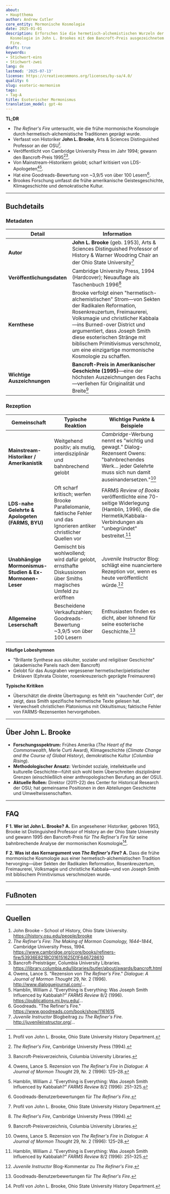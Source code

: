 ```yaml
---
about:
- Hauptthema
author: Andrew Cutler
core_entity: Mormonische Kosmologie
date: 2025-01-01
description: Erforschen Sie die hermetisch-alchemistischen Wurzeln der frühen mormonischen
  Kosmologie in John L. Brookes mit dem Bancroft-Preis ausgezeichnetem Buch, The Refiner's
  Fire.
draft: true
keywords:
- Stichwort-eins
- Stichwort-zwei
lang: de
lastmod: '2025-07-13'
license: https://creativecommons.org/licenses/by-sa/4.0/
quality: 6
slug: esoteric-mormonism
tags:
- Tag-A
title: Esoterischer Mormonismus
translation_model: gpt-4o
---
```


**TL;DR** <!-- ≤ 100 words, 3-7 bullets -->

- *The Refiner's Fire* untersucht, wie die frühe mormonische Kosmologie durch hermetisch-alchemistische Traditionen geprägt wurde.
- Verfasst von Historiker **John L. Brooke**, Arts & Sciences Distinguished Professor an der OSU[^1].
- Veröffentlicht von Cambridge University Press im Jahr 1994; gewann den Bancroft-Preis 1995[^2][^3].
- Von Mainstream-Historikern gelobt; scharf kritisiert von LDS-Apologeten[^4][^5].
- Hat eine Goodreads-Bewertung von ~3,9/5 von über 100 Lesern[^6].
- Brookes Forschung umfasst die frühe amerikanische Geistesgeschichte, Klimageschichte und demokratische Kultur.

---

## Buchdetails

### Metadaten

| Detail               | Information                                                                                                                                                    |
|----------------------|----------------------------------------------------------------------------------------------------------------------------------------------------------------|
| **Autor** | **John L. Brooke** (geb. 1953), Arts & Sciences Distinguished Professor of History & Warner Woodring Chair an der Ohio State University[^1] |
| **Veröffentlichungsdaten** | Cambridge University Press, 1994 (Hardcover); Neuauflage als Taschenbuch 1996[^2] |
| **Kernthese** | Brooke verfolgt einen "hermetisch-alchemistischen" Strom—von Sekten der Radikalen Reformation, Rosenkreuzertum, Freimaurerei, Volksmagie und christlicher Kabbala—ins Burned-over District und argumentiert, dass Joseph Smith diese esoterischen Stränge mit biblischem Primitivismus verschmolz, um eine einzigartige mormonische Kosmologie zu schaffen. |
| **Wichtige Auszeichnungen** | **Bancroft-Preis in Amerikanischer Geschichte (1995)**—eine der höchsten Auszeichnungen des Fachs—verliehen für Originalität und Breite[^3] |

### Rezeption

| Gemeinschaft | Typische Reaktion | Wichtige Punkte & Beispiele |
|-------------------------------------------|-------------------------------------------------------------------------------------------------------------------------------------------|------------------------------------------------------------------------------------------------------------------------------------|
| **Mainstream-Historiker / Amerikanistik** | Weitgehend positiv; als mutig, interdisziplinär und bahnbrechend gelobt | *Cambridge*-Werbung nennt es "wichtig und gewagt." Dialog-Rezensent Owens: "bahnbrechendes Werk… jeder Gelehrte muss sich nun damit auseinandersetzen."[^4] |
| **LDS-nahe Gelehrte & Apologeten (FARMS, BYU)** | Oft scharf kritisch; werfen Brooke Parallelomanie, faktische Fehler und das Ignorieren antiker christlicher Quellen vor | FARMS *Review of Books* veröffentlichte eine 70-seitige Widerlegung (Hamblin, 1996), die die Hermetik/Kabbala-Verbindungen als "unbegründet" bestreitet.[^5] |
| **Unabhängige Mormonismus-Studien & Ex-Mormonen-Leser** | Gemischt bis wohlwollend; wird dafür gelobt, ernsthafte Diskussionen über Smiths magisches Umfeld zu eröffnen | *Juvenile Instructor* Blog: schlägt eine nuanciertere Rezeption vor, wenn es heute veröffentlicht würde.[^7] |
| **Allgemeine Leserschaft** | Bescheidene Verkaufszahlen; Goodreads-Bewertung ~3,9/5 von über 100 Lesern | Enthusiasten finden es dicht, aber lohnend für seine esoterische Geschichte.[^6] |

**Häufige Lobeshymnen**

- "Brillante Synthese aus okkulter, sozialer und religiöser Geschichte" (akademische Panels nach dem Bancroft) 
- Gelobt für das Ausgraben vergessener hermetischer/pietistischer Enklaven (Ephrata Cloister, rosenkreuzerisch geprägte Freimaurerei) 

**Typische Kritiken**

- Überschätzt die direkte Übertragung: es fehlt ein "rauchender Colt", der zeigt, dass Smith spezifische hermetische Texte gelesen hat. 
- Verwechselt christlichen Platonismus mit Okkultismus; faktische Fehler von FARMS-Rezensenten hervorgehoben.

---

## Über John L. Brooke

- **Forschungsspektrum:** Frühes Amerika (*The Heart of the Commonwealth*, Merle Curti Award), Klimageschichte (*Climate Change and the Course of Global History*), demokratische Kultur (*Columbia Rising*).  
- **Methodologischer Ansatz:** Verbindet soziale, intellektuelle und kulturelle Geschichte—fühlt sich wohl beim Überschreiten disziplinärer Grenzen (einschließlich einer anthropologischen Berufung an der OSU).  
- **Aktuelle Rollen:** Direktor (2011–22) des Center for Historical Research der OSU; hat gemeinsame Positionen in den Abteilungen Geschichte und Umweltwissenschaften.  

---

## FAQ

**F 1. Wer ist John L. Brooke?** 
**A.** Ein angesehener Historiker, geboren 1953, Brooke ist Distinguished Professor of History an der Ohio State University und gewann 1995 den Bancroft-Preis für *The Refiner's Fire* für seine bahnbrechende Analyse der mormonischen Kosmologie[^1].

**F 2. Was ist das Kernargument von *The Refiner's Fire*?** 
**A.** Dass die frühe mormonische Kosmologie aus einer hermetisch-alchemistischen Tradition hervorging—über Sekten der Radikalen Reformation, Rosenkreuzertum, Freimaurerei, Volksmagie und christliche Kabbala—und von Joseph Smith mit biblischem Primitivismus verschmolzen wurde.

---

## Fußnoten

[^1]: Profil von John L. Brooke, Ohio State University History Department.   
[^2]: *The Refiner's Fire*, Cambridge University Press (1994).   
[^3]: Bancroft-Preisverzeichnis, Columbia University Libraries.   
[^4]: Owens, Lance S. Rezension von *The Refiner's Fire* in *Dialogue: A Journal of Mormon Thought* 29, Nr. 2 (1996): 125–28.   
[^5]: Hamblin, William J. "Everything is Everything: Was Joseph Smith Influenced by Kabbalah?" *FARMS Review* 8/2 (1996): 251–325.   
[^6]: Goodreads-Benutzerbewertungen für *The Refiner's Fire*.   
[^7]: *Juvenile Instructor* Blog-Kommentar zu *The Refiner's Fire*.   

---

## Quellen

1. John Brooke – School of History, Ohio State University. https://history.osu.edu/people/brooke 
2. *The Refiner's Fire: The Making of Mormon Cosmology, 1644–1844*, Cambridge University Press, 1994. https://www.cambridge.org/core/books/refiners-fire/53936E821BC016151625D1F646728610 
3. Bancroft-Preisträger, Columbia University Libraries. https://library.columbia.edu/libraries/butler/about/awards/bancroft.html 
4. Owens, Lance S. "Rezension von *The Refiner's Fire*." *Dialogue: A Journal of Mormon Thought* 29, Nr. 2 (1996). http://www.dialoguejournal.com/... 
5. Hamblin, William J. "Everything is Everything: Was Joseph Smith Influenced by Kabbalah?" *FARMS Review* 8/2 (1996). https://publications.mi.byu.edu/... 
6. Goodreads. "The Refiner's Fire." https://www.goodreads.com/book/show/1161615 
7. *Juvenile Instructor* Blogbeitrag zu *The Refiner's Fire*. http://juvenileinstructor.org/...